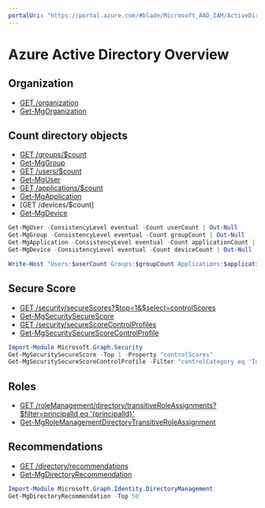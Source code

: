 ```yaml
---
portalUri: "https://portal.azure.com/#blade/Microsoft_AAD_IAM/ActiveDirectoryMenuBlade/Overview"
---
```

# Azure Active Directory Overview

## Organization
* [GET /organization](https://docs.microsoft.com/graph/api/organization-get)
* [Get-MgOrganization](https://docs.microsoft.com/powershell/module/microsoft.graph.identity.directorymanagement/get-mgorganization)

## Count directory objects
* [GET /groups/$count](https://docs.microsoft.com/en-au/graph/api/group-list?view=graph-rest-beta&tabs=http)
* [Get-MgGroup](https://docs.microsoft.com/en-au/powershell/module/microsoft.graph.groups/get-mggroup?view=graph-powershell-beta)
* [GET /users/$count](https://docs.microsoft.com/en-au/graph/api/user-list?view=graph-rest-beta&tabs=http)
* [Get-MgUser](https://docs.microsoft.com/en-au/powershell/module/microsoft.graph.users/get-mguser?view=graph-powershell-beta)
* [GET /applications/$count](https://docs.microsoft.com/en-au/graph/api/application-list?view=graph-rest-beta&tabs=http)
* [Get-MgApplication](https://docs.microsoft.com/en-au/powershell/module/microsoft.graph.applications/get-mgapplication?view=graph-powershell-beta)
* [GET /devices/$count]
* [Get-MgDevice](https://docs.microsoft.com/en-au/powershell/module/microsoft.graph.identity.directorymanagement/get-mgdevice?view=graph-powershell-beta)

```powershell
Get-MgUser -ConsistencyLevel eventual -Count userCount | Out-Null
Get-MgGroup -ConsistencyLevel eventual -Count groupCount | Out-Null
Get-MgApplication -ConsistencyLevel eventual -Count applicationCount | Out-Null
Get-MgDevice -ConsistencyLevel eventual -Count deviceCount | Out-Null

Write-Host "Users:$userCount Groups:$groupCount Applications:$applicationCount Devices:$deviceCount"
```

## Secure Score
* [GET /security/secureScores?$top=1&$select=controlScores]()
* [Get-MgSecuritySecureScore]()
* [GET /security/secureScoreControlProfiles](https://docs.microsoft.com/graph/api/security-list-securescorecontrolprofiles)
* [Get-MgSecuritySecureScoreControlProfile](https://docs.microsoft.com/powershell/module/microsoft.graph.security/get-mgsecuritysecurescorecontrolprofile)

```powershell
Import-Module Microsoft.Graph.Security
Get-MgSecuritySecureScore -Top 1 -Property "controlScores" 
Get-MgSecuritySecureScoreControlProfile -Filter "controlCategory eq 'Identity'" -Top 999 -Property "id,maxScore,deprecated" 
```

## Roles
* [GET /roleManagement/directory/transitiveRoleAssignments?$filter=principalId eq '{principalId}'](https://docs.microsoft.com/en-us/graph/api/rbacapplication-list-transitiveroleassignments?view=graph-rest-beta&tabs=http)
* [Get-MgRoleManagementDirectoryTransitiveRoleAssignment](https://docs.microsoft.com/en-au/powershell/module/microsoft.graph.devicemanagement.enrolment/get-mgrolemanagementdirectorytransitiveroleassignment?view=graph-powershell-beta)

## Recommendations
* [GET /directory/recommendations]()
* [Get-MgDirectoryRecommendation](https://docs.microsoft.com/en-au/powershell/module/microsoft.graph.identity.directorymanagement/get-mgdirectoryrecommendation?view=graph-powershell-beta)
```powershell
Import-Module Microsoft.Graph.Identity.DirectoryManagement
Get-MgDirectoryRecommendation -Top 50 
```
